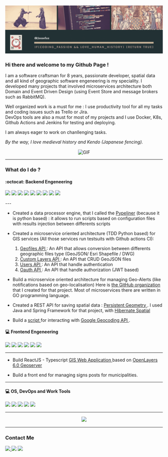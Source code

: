 <p align="center">
<img src="/githubBanner.gif">
</p>  

### Hi there and welcome to my Github Page !

I am a software craftsman for 8 years, passionate developer, spatial data and all kind of geographic software engeneering is my speciality. I developed many projects that involved microservices architecture both Domain and Event Driven Design (using Event Store and message brokers such as RabbitMQ).  

Well organized work is a must for me : I use productivity tool for all my tasks and coding issues such as Trello or Jira. <br/>
DevOps tools are also a must for most of my projects and I use Docker, K8s, Github Actions and Jenkins for testing and deploying.

I am always eager to work on chanllenging tasks. 

*By the way, I love medieval history and Kendo (Japanese fencing).*

<p align="center">
<img align="center" alt="GIF" height="100px" src="https://user-images.githubusercontent.com/61141682/90424945-a33cb580-e0c7-11ea-89eb-3d77581b34b2.gif" />
</p>  

---

### What do I do ?

#### :octocat: Backend Engeneering
<p>
  <img src="https://img.shields.io/badge/Python-3776AB?logo=python&logoColor=white&style=for-the-badge">
  <img src="https://img.shields.io/badge/Java-007396?logo=java&logoColor=white&style=for-the-badge">
  <img src="https://img.shields.io/badge/GO-336791?logo=go&logoColor=white&style=for-the-badge">
  <img src="https://img.shields.io/badge/Docker-2496ED?logo=docker&logoColor=white&style=for-the-badge">
  <img src="https://img.shields.io/badge/Kubernetes-326CE5?logo=kubernetes&logoColor=white&style=for-the-badge">
  <img src="https://img.shields.io/badge/Nginx-269539?logo=nginx&logoColor=white&style=for-the-badge">
  <img src="https://img.shields.io/badge/MySQL-4479A1?logo=mysql&logoColor=white&style=for-the-badge">
  <img src="https://img.shields.io/badge/PostgreSQL-336791?logo=postgresql&logoColor=white&style=for-the-badge">
  <img src="https://img.shields.io/badge/Redis-DC382D?logo=redis&logoColor=white&style=for-the-badge">
</p>
---

- Created a data processor engine, that I called the <a href="https://github.com/jossefaz/pypliner-data-processor">Pypeliner</a> (because it is python based) : it allows to run scripts based on configuration files with results injection between differents scripts
- Created a microservice oriented architecture (TDD Python based) for GIS services (All those services run testsuits with Github actions CI): <br/>
  1. <a href="https://github.com/jossefaz/gis-geofiles-convertor"> Geofiles API </a> : An API that allows conversion between differents geographic files type (GeoJSON/ Esri Shapefile / DWG)<br/>
  2. <a href="https://github.com/jossefaz/gis-custom-layers-api"> Custom Layers API </a> : An API that CRUD GeoJSON files <br/>
  3. <a href="https://github.com/jossefaz/gis-users-api"> Users API </a> : An API that handle authentication<br/>
  4. <a href="https://github.com/jossefaz/gis-oauth-api"> Oauth API </a> : An API that handle authorization (JWT based)<br/>

- Build a microservice oriented architecture for managing Geo-Alerts (like notifications based on geo-localisation) Here is <a href="https://github.com/micro-gis">the GitHub organization </a> that I created for that project. Most of microservices there are written in GO programming language.


- Created a REST API for saving spatial data : <a href="https://github.com/jossefaz/persistent-geometry-microservice"> Persistent Geometry </a>. 
I used Java and Spring Framework for that project, with <a href="http://www.hibernatespatial.org/"> Hibernate Spatial </a>

- Build a <a href="https://github.com/jossefaz/projet-veterinaire-geocoding"> script </a> for interacting with <a href="https://developers.google.com/maps/documentation/geocoding/overview"> Google Geocoding API </a>.  


#### :computer: Frontend Engeneering
<p>
   <img src="https://img.shields.io/badge/Javascript-F7DF1E?logo=javascript&logoColor=white&style=for-the-badge">
   <img src="https://img.shields.io/badge/React-61DAFB?logo=react&logoColor=white&style=for-the-badge">
   <img src="https://img.shields.io/badge/Redux-764ABC?logo=redux&logoColor=white&style=for-the-badge">
   <img src="https://img.shields.io/badge/HTML-E34F26?logo=html5&logoColor=white&style=for-the-badge">
   <img src="https://img.shields.io/badge/CSS-1572B6?logo=css3&logoColor=white&style=for-the-badge">
   <img src="https://img.shields.io/badge/OpenLayers-1F6B75?logo=openlayers&logoColor=white&style=for-the-badge">
</p>

---

- Build ReactJS - Typescript <a href="https://github.com/jossefaz/gis_front"> GIS Web Application </a> based on <a href="https://openlayers.org/">OpenLayers 6.0 </a>  <a href="http://geoserver.org/">Geoserver </a>

- Build a front end for managing signs posts for municipalities.  

---


#### :computer: OS, DevOps and Work Tools

<p>
   <img src="https://img.shields.io/badge/Ubuntu-E95420?logo=ubuntu&logoColor=white&style=for-the-badge">
   <img src="https://img.shields.io/badge/Jira-61DAFB?logo=jira&logoColor=0052CC&style=for-the-badge">
   <img src="https://img.shields.io/badge/Jenkins-D24939?logo=Jenkins&logoColor=white&style=for-the-badge">
  <img src="https://img.shields.io/badge/TravisCI-3EAAAF?logo=travis&logoColor=white&style=for-the-badge">
  <img src="https://img.shields.io/badge/GitlabCI-FCA121?logo=gitlab&logoColor=white&style=for-the-badge">
</p>

---

<p align="center">
<img src="https://github-readme-stats.vercel.app/api?username=jossefaz&show_icons=true&count_private=true&theme=react" />
</p>

---



### Contact Me


<p>
<a href="https://www.linkedin.com/in/jossefaz/">
<img src="https://img.shields.io/badge/LinkedIn-0077B5?style=for-the-badge&logo=linkedin&logoColor=white">
</a>
<a href="mailto:jossefaz@protonmail.com"><img src="https://img.shields.io/badge/Protonmail-8B89CC?style=for-the-badge&logo=protonmail&logoColor=white"></a>
<a href="https://stackoverflow.com/users/13000695/jossefaz">
<img src="https://img.shields.io/badge/stackoverflow-FE7A16?style=for-the-badge&logo=stackoverflow&logoColor=white">
</a>
</p>
